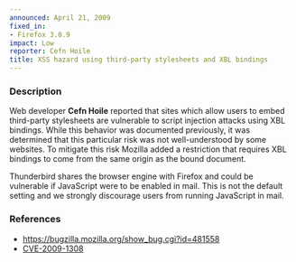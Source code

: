```yaml
---
announced: April 21, 2009
fixed_in:
- Firefox 3.0.9
impact: Low
reporter: Cefn Hoile
title: XSS hazard using third-party stylesheets and XBL bindings
---
```


<h3>Description</h3>

<p>Web developer <strong>Cefn Hoile</strong> reported that sites which
allow users to embed third-party stylesheets are vulnerable to script
injection attacks using XBL bindings.  While this behavior was
documented previously, it was determined that this particular risk was
not well-understood by some websites.  To mitigate this risk Mozilla
added a restriction that requires XBL bindings to come from the same
origin as the bound document.</p>

<p class="note">Thunderbird shares the browser engine with Firefox and
could be vulnerable if JavaScript were to be enabled in mail. This is
not the default setting and we strongly discourage users from running
JavaScript in mail.</p>

<h3>References</h3>

<ul>
  <li><a href="https://bugzilla.mozilla.org/show_bug.cgi?id=481558">https://bugzilla.mozilla.org/show_bug.cgi?id=481558</a></li>
  <li><a class="ex-ref" href="http://cve.mitre.org/cgi-bin/cvename.cgi?name=CVE-2009-1308">CVE-2009-1308</a></li>
</ul>



